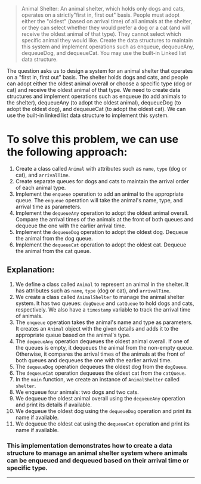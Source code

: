 > Animal Shelter: An animal shelter, which holds only dogs and cats, operates on a strictly"first in, first out" basis. People must adopt either the "oldest" (based on arrival time) of all animals at the shelter, or they can select whether they would prefer a dog or a cat (and will receive the oldest animal of that type). They cannot select which specific animal they would like. Create the data structures to maintain this system and implement operations such as enqueue, dequeueAny, dequeueDog, and dequeueCat. You may use the built-in Linked list data structure.


The question asks us to design a system for an animal shelter that operates on a "first in, first out" basis. The shelter holds dogs and cats, and people can adopt either the oldest animal overall or choose a specific type (dog or cat) and receive the oldest animal of that type. We need to create data structures and implement operations such as enqueue (to add animals to the shelter), dequeueAny (to adopt the oldest animal), dequeueDog (to adopt the oldest dog), and dequeueCat (to adopt the oldest cat). We can use the built-in linked list data structure to implement this system.

# To solve this problem, we can use the following approach:

1. Create a class called `Animal` with attributes such as `name`, `type` (dog or cat), and `arrivalTime`.
2. Create separate queues for dogs and cats to maintain the arrival order of each animal type.
3. Implement the `enqueue` operation to add an animal to the appropriate queue. The `enqueue` operation will take the animal's name, type, and arrival time as parameters.
4. Implement the `dequeueAny` operation to adopt the oldest animal overall. Compare the arrival times of the animals at the front of both queues and dequeue the one with the earlier arrival time.
5. Implement the `dequeueDog` operation to adopt the oldest dog. Dequeue the animal from the dog queue.
6. Implement the `dequeueCat` operation to adopt the oldest cat. Dequeue the animal from the cat queue.


## Explanation:
1. We define a class called `Animal` to represent an animal in the shelter. It has attributes such as `name`, `type` (dog or cat), and `arrivalTime`.
2. We create a class called `AnimalShelter` to manage the animal shelter system. It has two queues: `dogQueue` and `catQueue` to hold dogs and cats, respectively. We also have a `timestamp` variable to track the arrival time of animals.
3. The `enqueue` operation takes the animal's name and type as parameters. It creates an `Animal` object with the given details and adds it to the appropriate queue based on the animal's type.
4. The `dequeueAny` operation dequeues the oldest animal overall. If one of the queues is empty, it dequeues the animal from the non-empty queue. Otherwise, it compares the arrival times of the animals at the front of both queues and dequeues the one with the earlier arrival time.
5. The `dequeueDog` operation dequeues the oldest dog from the `dogQueue`.
6. The `dequeueCat` operation dequeues the oldest cat from the `catQueue`.
7. In the `main` function, we create an instance of `AnimalShelter` called `shelter`.
8. We enqueue four animals: two dogs and two cats.
9. We dequeue the oldest animal overall using the `dequeueAny` operation and print its details if available.
10. We dequeue the oldest dog using the `dequeueDog` operation and print its name if available.
11. We dequeue the oldest cat using the `dequeueCat` operation and print its name if available.

### This implementation demonstrates how to create a data structure to manage an animal shelter system where animals can be enqueued and dequeued based on their arrival time or specific type.
---